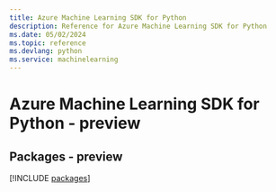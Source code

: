 ```yaml
---
title: Azure Machine Learning SDK for Python
description: Reference for Azure Machine Learning SDK for Python
ms.date: 05/02/2024
ms.topic: reference
ms.devlang: python
ms.service: machinelearning
---
```

# Azure Machine Learning SDK for Python - preview
## Packages - preview
[!INCLUDE [packages](machine-learning-index.md)]